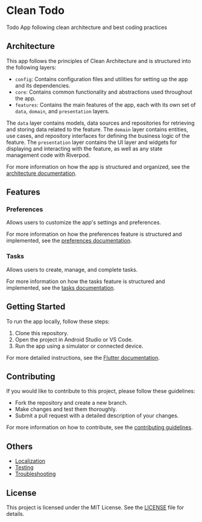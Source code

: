 # Clean Todo

Todo App following clean architecture and best coding practices

## Architecture

This app follows the principles of Clean Architecture and is structured into the following layers:

- `config`: Contains configuration files and utilities for setting up the app and its dependencies.
- `core`: Contains common functionality and abstractions used throughout the app.
- `features`: Contains the main features of the app, each with its own set of `data`, `domain`, and `presentation` layers. 

The `data` layer contains models, data sources and repositories for retrieving and storing data related to the feature. 
The `domain` layer contains entities, use cases, and repository interfaces for defining the business logic of the feature. 
The `presentation` layer contains the UI layer and widgets for displaying and interacting with the feature, as well as any state management code with Riverpod.

For more information on how the app is structured and organized, see the [architecture documentation](./docs/architecture.md).



## Features

### Preferences

Allows users to customize the app's settings and preferences.

For more information on how the preferences feature is structured and implemented, see the [preferences documentation](./docs/preferences_feature.md).

### Tasks

Allows users to create, manage, and complete tasks.

For more information on how the tasks feature is structured and implemented, see the [tasks documentation](./docs/tasks_feature.md).

## Getting Started

To run the app locally, follow these steps:

1. Clone this repository.
2. Open the project in Android Studio or VS Code.
3. Run the app using a simulator or connected device.

For more detailed instructions, see the [Flutter documentation](https://flutter.dev/docs/get-started/install).

## Contributing

If you would like to contribute to this project, please follow these guidelines:

- Fork the repository and create a new branch.
- Make changes and test them thoroughly.
- Submit a pull request with a detailed description of your changes.

For more information on how to contribute, see the [contributing guidelines](./CONTRIBUTING.md).


## Others

- [Localization](./docs/localization.md)
- [Testing](./docs/testing.md)
- [Troubleshooting](./docs/troubleshooting.md)
## License

This project is licensed under the MIT License. See the [LICENSE](./LICENSE) file for details.
